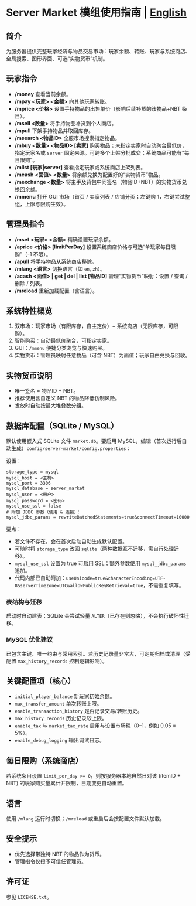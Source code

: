 # Server Market 模组使用指南 | [English](./README.md)

## 简介
为服务器提供完整玩家经济与物品交易市场：玩家余额、转账、玩家与系统商店、全局搜索、图形界面、可选“实物货币”机制。

## 玩家指令
- **/money** 查看当前余额。
- **/mpay <玩家> <金额>** 向其他玩家转账。
- **/mprice <价格>** 设置手持物品的出售单价（影响后续补货的该物品+NBT 条目）。
- **/msell <数量>** 将手持物品补货到个人商店。
- **/mpull** 下架手持物品并取回库存。
- **/msearch <物品ID>** 全服市场搜索指定物品。
- **/mbuy <数量> <物品ID> [卖家]** 购买物品；未指定卖家时自动聚合最低价，指定玩家名或 `server` 固定来源。可跨多个上架分批成交；系统商品可能有“每日限购”。
- **/mlist [玩家|server]** 查看指定玩家或系统商店上架列表。
- **/mcash <面值> <数量>** 将余额兑换为配置好的“实物货币”物品。
- **/mexchange <数量>** 将主手及背包中同签名（物品ID+NBT）的实物货币兑换回余额。
- **/mmenu** 打开 GUI 市场（首页 / 卖家列表 / 店铺分页；左键购 1，右键尝试整组，上限与限购生效）。

## 管理员指令
- **/mset <玩家> <金额>** 精确设置玩家余额。
- **/aprice <价格> [limitPerDay]** 设置系统商店价格与可选“单玩家每日限购”（-1 不限）。
- **/apull** 将手持物品从系统商店移除。
- **/mlang <语言>** 切换语言（如 `en`, `zh`）。
- **/acash <面值> | get | del | list [物品ID]** 管理“实物货币”映射：设置 / 查询 / 删除 / 列表。
- **/mreload** 重新加载配置（含语言）。

## 系统特性概览
1. 双市场：玩家市场（有限库存，自主定价）+ 系统商店（无限库存，可限购）。
2. 智能购买：自动最低价聚合，可指定卖家。
3. GUI：`/mmenu` 便捷分类浏览与快速购买。
4. 实物货币：管理员映射任意物品（可含 NBT）为面值；玩家自由兑换与回收。

## 实物货币说明
- 唯一签名 = 物品ID + NBT。
- 推荐使用含自定义 NBT 的物品降低仿制风险。
- 发放时自动按最大堆叠数分组。

## 数据库配置（SQLite / MySQL）
默认使用嵌入式 SQLite 文件 `market.db`。要启用 MySQL，编辑（首次运行后自动生成）`config/server-market/config.properties`：

设置：
```
storage_type = mysql
mysql_host = <主机>
mysql_port = 3306
mysql_database = server_market
mysql_user = <用户>
mysql_password = <密码>
mysql_use_ssl = false
# 附加 JDBC 参数（使用 & 连接）：
mysql_jdbc_params = rewriteBatchedStatements=true&connectTimeout=10000
```
要点：
- 若文件不存在，会在首次启动自动生成默认配置。
- 可随时将 `storage_type` 改回 `sqlite`（两种数据互不迁移，需自行处理迁移）。
- `mysql_use_ssl` 设置为 true 可启用 SSL；额外参数使用 `mysql_jdbc_params` 追加。
- 代码内部已自动附加：`useUnicode=true&characterEncoding=UTF-8&serverTimezone=UTC&allowPublicKeyRetrieval=true`，不需重复填写。

### 表结构与迁移
启动时自动建表；SQLite 会尝试轻量 `ALTER`（已存在则忽略），不会执行破坏性迁移。

### MySQL 优化建议
已包含主键、唯一约束与常用索引。若历史记录量非常大，可定期归档或清理（受配置 `max_history_records` 控制逻辑影响）。

## 关键配置项（核心）
- `initial_player_balance` 新玩家初始余额。
- `max_transfer_amount` 单次转账上限。
- `enable_transaction_history` 是否记录交易/转账历史。
- `max_history_records` 历史记录软上限。
- `enable_tax` 与 `market_tax_rate` 启用与设置市场税（0–1，例如 0.05 = 5%）。
- `enable_debug_logging` 输出调试日志。

## 每日限购（系统商店）
若系统条目设置 `limit_per_day >= 0`，则按服务器本地自然日对该 (itemID + NBT) 的玩家购买量累计并限制，日期变更自动重置。

## 语言
使用 `/mlang` 运行时切换；`/mreload` 或重启后会按配置文件默认加载。

## 安全提示
- 优先选择带独特 NBT 的物品作为货币。
- 管理指令仅授予可信任管理员。

## 许可证
参见 `LICENSE.txt`。
